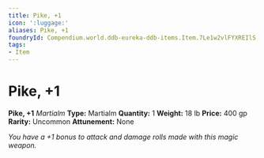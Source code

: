 ```yaml
---
title: Pike, +1
icon: ':luggage:'
aliases: Pike, +1
foundryId: Compendium.world.ddb-eureka-ddb-items.Item.7Le1w2vlFYXREIlS
tags:
- Item
---
```


# Pike, +1

**Pike, +1**
_Martialm_
**Type:** Martialm
**Quantity:** 1
**Weight:** 18 lb
**Price:** 400 gp
**Rarity:** Uncommon
**Attunement:** None

*You have a +1 bonus to attack and damage rolls made with this magic weapon.*